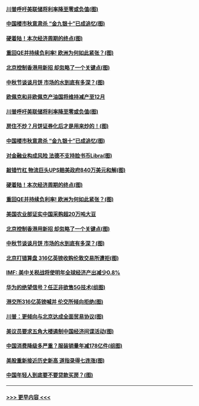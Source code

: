 #### [川普呼吁美联储将利率降至零或负值(图)](../pages/p5/907303.md?t=09141533) 
#### [中国楼市秋意肃杀 “金九银十”已成追忆(图)](../pages/p5/907275.md?t=09141533) 
#### [硬着陆！本次经济周期的终点(图)](../pages/p5/907268.md?t=09141533) 
#### [重回QE并持续负利率! 欧洲为何如此紧张？(图)](../pages/p5/907269.md?t=09141533) 
#### [北京控制香港用新招 却忽略了一个关键点(图)](../pages/p5/907256.md?t=09141533) 
#### [中秋节谈谈月饼 市场的水到底有多深？(图)](../pages/p5/907241.md?t=09141533) 
#### [欧佩克和非欧佩克产油国将维持减产至12月](../pages/p5/907339.md?t=09141533) 
#### [川普呼吁美联储将利率降至零或负值(图)](../pages/p5/907303.md?t=09141533) 
#### [房住不炒？月饼证券化后才是用来炒的！(图)](../pages/p5/907337.md?t=09141533) 
#### [中国楼市秋意肃杀 “金九银十”已成追忆(图)](../pages/p5/907275.md?t=09141533) 
#### [对金融业构成风险 法德不支持脸书币Libra(图)](../pages/p5/907312.md?t=09141533) 
#### [敲错竹杠 物流巨头UPS赔美政府840万美元和解(图)](../pages/p5/907308.md?t=09141533) 
#### [硬着陆！本次经济周期的终点(图)](../pages/p5/907268.md?t=09141533) 
#### [重回QE并持续负利率! 欧洲为何如此紧张？(图)](../pages/p5/907269.md?t=09141533) 
#### [美国农业部证实中国采购超20万吨大豆](../pages/p5/907287.md?t=09141533) 
#### [北京控制香港用新招 却忽略了一个关键点(图)](../pages/p5/907256.md?t=09141533) 
#### [中秋节谈谈月饼 市场的水到底有多深？(图)](../pages/p5/907241.md?t=09141533) 
#### [北京打错算盘 316亿英镑收购伦敦交易所遭拒(图)](../pages/p5/907236.md?t=09141533) 
#### [IMF: 美中关税战将使明年全球经济产出减少0.8%](../pages/p5/907233.md?t=09141533) 
#### [华为的绝望信号？任正非欲售5G技术(组图)](../pages/p5/907155.md?t=09141533) 
#### [港交所316亿英镑喊并 伦交所倾向拒绝(图)](../pages/p5/907207.md?t=09141533) 
#### [川普：更倾向与北京达成全面贸易协议(图)](../pages/p5/907211.md?t=09141533) 
#### [美议员要求五角大楼遏制中国经济间谍活动(图)](../pages/p5/907199.md?t=09141533) 
#### [中国消费降级多严重？服装销量年减178亿件(组图)](../pages/p5/907157.md?t=09141533) 
#### [美股重新接近历史新高 道指录得七连涨(图)](../pages/p5/907182.md?t=09141533) 
#### [中国年轻人到底要不要贷款买房？(图)](../pages/p5/907162.md?t=09141533) 

----
#### [ >>> 更早内容 <<< ](../indexes/p5-earlier.md)

